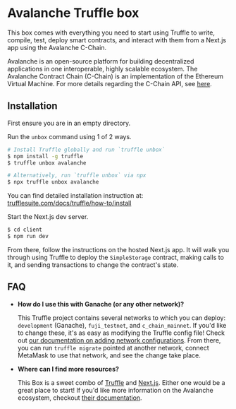 # Avalanche Truffle box

This box comes with everything you need to start using Truffle to write, compile, test, deploy smart contracts, and interact with them from a Next.js app using the Avalanche C-Chain.

Avalanche is an open-source platform for building decentralized applications in one interoperable, highly scalable ecosystem. The Avalanche Contract Chain (C-Chain) is an implementation of the Ethereum Virtual Machine. For more details regarding the C-Chain API, see [here](https://docs.avax.network/apis/avalanchego/apis/c-chain).

## Installation

First ensure you are in an empty directory.

Run the `unbox` command using 1 of 2 ways.

```sh
# Install Truffle globally and run `truffle unbox`
$ npm install -g truffle
$ truffle unbox avalanche

# Alternatively, run `truffle unbox` via npx
$ npx truffle unbox avalanche
```

You can find detailed installation instruction at: [trufflesuite.com/docs/truffle/how-to/install](https://trufflesuite.com/docs/truffle/how-to/install)

Start the Next.js dev server.

```sh
$ cd client
$ npm run dev
```

From there, follow the instructions on the hosted Next.js app. It will walk you through using Truffle to deploy the `SimpleStorage` contract, making calls to it, and sending transactions to change the contract's state.

## FAQ

- **How do I use this with Ganache (or any other network)?**

  This Truffle project contains several networks to which you can deploy: `development` (Ganache), `fuji_testnet`, and `c_chain_mainnet`. If you'd like to change these, it's as easy as modifying the Truffle config file! Check out [our documentation on adding network configurations](https://trufflesuite.com/docs/truffle/reference/configuration/#networks). From there, you can run `truffle migrate` pointed at another network, connect MetaMask to use that network, and see the change take place.

- **Where can I find more resources?**

  This Box is a sweet combo of [Truffle](https://trufflesuite.com) and [Next.js](https://nextjs.org). Either one would be a great place to start! If you'd like more information on the Avalanche ecosystem, checkout [their documentation](https://docs.avax.network).

